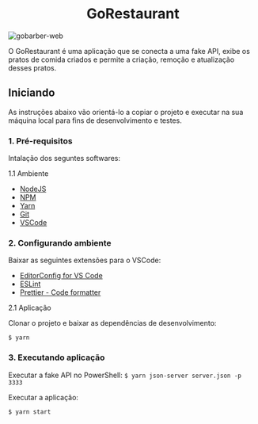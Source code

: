 <h1 align="center">
  GoRestaurant
</h1>

![gobarber-web](https://github.com/leo-nezes/images-for-readme/blob/master/gorestaurant-web/GoRestaurant.png)

O GoRestaurant é uma aplicação que se conecta a uma fake API, exibe os pratos de comida criados e permite a criação, remoção e atualização desses pratos.

## Iniciando

As instruções abaixo vão orientá-lo a copiar o projeto e executar na sua máquina local para fins de desenvolvimento e testes.

### 1. Pré-requisitos

Intalação dos seguntes softwares:

1.1 Ambiente
- [NodeJS](https://nodejs.org/en/download/)
- [NPM](https://www.npmjs.com/get-npm)
- [Yarn](https://yarnpkg.com/getting-started/install)
- [Git](https://git-scm.com/downloads)
- [VSCode](https://code.visualstudio.com/download)

### 2. Configurando ambiente

Baixar as seguintes extensões para o VSCode:

- [EditorConfig for VS Code](https://marketplace.visualstudio.com/items?itemName=EditorConfig.EditorConfig)
- [ESLint](https://marketplace.visualstudio.com/items?itemName=dbaeumer.vscode-eslint)
- [Prettier - Code formatter](https://marketplace.visualstudio.com/items?itemName=esbenp.prettier-vscode)

2.1 Aplicação

Clonar o projeto e baixar as dependências de desenvolvimento:

`$ yarn`

### 3. Executando aplicação

Executar a fake API no PowerShell:
`$ yarn json-server server.json -p 3333`

Executar a aplicação:

`$ yarn start`

